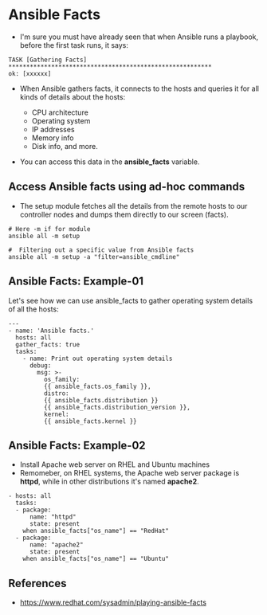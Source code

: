 # Ansible Facts

- I'm sure you must have already seen that when Ansible runs a playbook, before the first task runs, it says:

```
TASK [Gathering Facts]
*********************************************************
ok: [xxxxxx]
```

- When Ansible gathers facts, it connects to the hosts and queries it for all
  kinds of details about the hosts:

  - CPU architecture
  - Operating system
  - IP addresses
  - Memory info
  - Disk info, and more.

- You can access this data in the **ansible_facts** variable.

## Access Ansible facts using ad-hoc commands

- The setup module fetches all the details from the remote hosts to our controller nodes and dumps them directly to our screen (facts).

```
# Here -m if for module
ansible all -m setup

#  Filtering out a specific value from Ansible facts
ansible all -m setup -a "filter=ansible_cmdline"
```

## Ansible Facts: Example-01

Let's see how we can use ansible_facts to gather operating system details of all the hosts:

```
---
- name: 'Ansible facts.'
  hosts: all
  gather_facts: true
  tasks:
    - name: Print out operating system details
      debug:
        msg: >-
          os_family:
          {{ ansible_facts.os_family }},
          distro:
          {{ ansible_facts.distribution }}
          {{ ansible_facts.distribution_version }},
          kernel:
          {{ ansible_facts.kernel }}
```

## Ansible Facts: Example-02

- Install Apache web server on RHEL and Ubuntu machines
- Remomeber, on RHEL systems, the Apache web server package is **httpd**, while in other distributions it's named **apache2**.

```
- hosts: all
  tasks:
  - package:
      name: "httpd"
      state: present
    when ansible_facts["os_name"] == "RedHat"
  - package:
      name: "apache2"
      state: present
    when ansible_facts["os_name"] == "Ubuntu"
```

## References

- https://www.redhat.com/sysadmin/playing-ansible-facts
